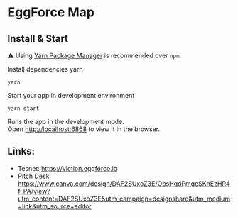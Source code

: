 # EggForce Map


## Install & Start

⚠️  Using  [Yarn Package Manager](https://yarnpkg.com/)  is recommended over  `npm`.

Install dependencies yarn

    yarn

Start your app in development environment

    yarn start

Runs the app in the development mode.\
Open [http://localhost:6868](http://localhost:6868) to view it in the browser.

## Links:
- Tesnet: https://viction.eggforce.io
- Pitch Desk: https://www.canva.com/design/DAF2SUxoZ3E/ObsHqdPmqeSKhEzHR4f_PA/view?utm_content=DAF2SUxoZ3E&utm_campaign=designshare&utm_medium=link&utm_source=editor
